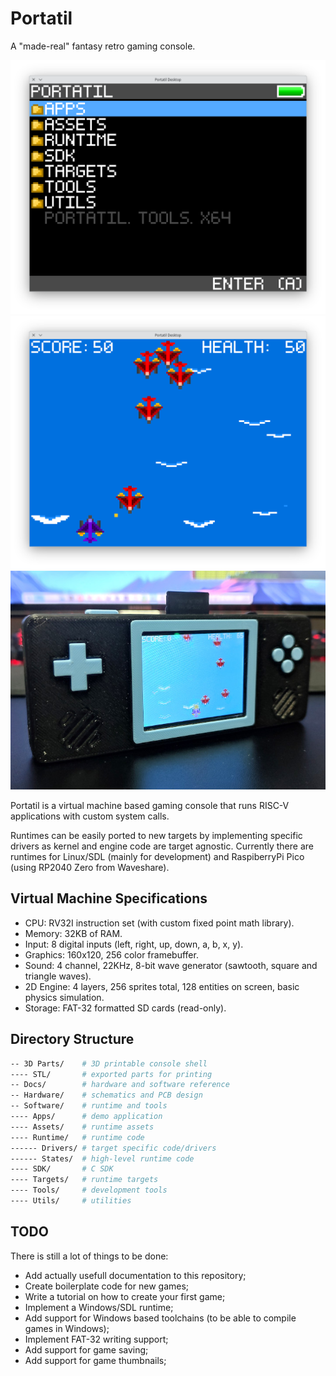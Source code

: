 # Portatil

A "made-real" fantasy retro gaming console.

![Portatil](Menu.png)
![Portatil](InGame.png)
![Portatil](Real.jpg)

Portatil is a virtual machine based gaming console that runs RISC-V applications with custom system calls.

Runtimes can be easily ported to new targets by implementing specific drivers as kernel and engine code are target agnostic. Currently there are runtimes for Linux/SDL (mainly for development) and RaspiberryPi Pico (using RP2040 Zero from Waveshare).

## Virtual Machine Specifications

- CPU: RV32I instruction set (with custom fixed point math library).
- Memory: 32KB of RAM.
- Input: 8 digital inputs (left, right, up, down, a, b, x, y).
- Graphics: 160x120, 256 color framebuffer.
- Sound: 4 channel, 22KHz, 8-bit wave generator (sawtooth, square and triangle waves).
- 2D Engine: 4 layers, 256 sprites total, 128 entities on screen, basic physics simulation.
- Storage: FAT-32 formatted SD cards (read-only).

## Directory Structure

```sh
-- 3D Parts/    # 3D printable console shell
---- STL/       # exported parts for printing
-- Docs/        # hardware and software reference
-- Hardware/    # schematics and PCB design
-- Software/    # runtime and tools
---- Apps/      # demo application
---- Assets/    # runtime assets
---- Runtime/   # runtime code
------ Drivers/ # target specific code/drivers
------ States/  # high-level runtime code
---- SDK/       # C SDK
---- Targets/   # runtime targets
---- Tools/     # development tools
---- Utils/     # utilities
```

## TODO

There is still a lot of things to be done:
- Add actually usefull documentation to this repository;
- Create boilerplate code for new games;
- Write a tutorial on how to create your first game;
- Implement a Windows/SDL runtime;
- Add support for Windows based toolchains (to be able to compile games in Windows);
- Implement FAT-32 writing support;
- Add support for game saving;
- Add support for game thumbnails;
